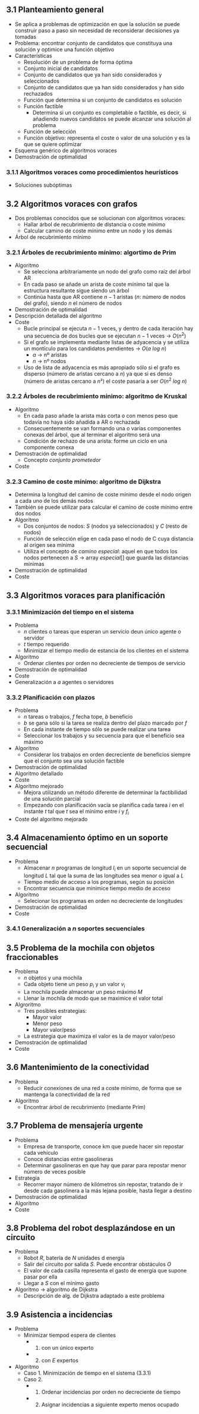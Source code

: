 ## 3.1 Planteamiento general
- Se aplica a problemas de optimización en que la solución se puede construir paso a paso sin necesidad de reconsiderar decisiones ya tomadas
- Problema: encontrar conjunto de candidatos que constituya una solución y optimice una función objetivo
- Características
	- Resolución de un problema de forma óptima
	- Conjunto inicial de candidatos
	- Conjunto de candidatos que ya han sido considerados y seleccionados 
	- Conjunto de candidatos que ya han sido considerados y han sido rechazados
	- Función que determina si un conjunto de candidatos es solución
	- Función factible
		- Determina si un conjunto es completable o factible, es decir, si añadiendo nuevos candidatos se puede alcanzar una solución al problema
	- Función de selección
	- Función objetivo: representa el coste o valor de una solución y es la que se quiere optimizar
- Esquema genérico de algoritmos voraces
- Demostración de optimalidad
### 3.1.1 Algoritmos voraces como procedimientos heurísticos
- Soluciones subóptimas
## 3.2 Algoritmos voraces con grafos
- Dos problemas conocidos que se solucionan con algoritmos voraces:
	- Hallar árbol de recubrimiento de distancia o coste mínimo
	- Calcular camino de coste mínimo entre un nodo y los demás
- Árbol de recubrimiento mínimo
### 3.2.1 Árboles de recubrimiento mínimo: algortimo de Prim
- Algoritmo
	- Se selecciona arbitrariamente un nodo del grafo como raíz del árbol AR
	- En cada paso se añade un arista de coste mínimo tal que la estructura resultante sigue siendo un árbol
	- Continúa hasta que AR contiene $n-1$ aristas ($n$: número de nodos del grafo), siendo $n$ el número de nodos
- Demostración de optimalidad
- Descripción detallada del algoritmo
- Coste
	- Bucle principal se ejecuta $n-1$ veces, y dentro de cada iteración hay una secuencia de dos bucles que se ejecutan $n-1$ veces -> $O(n^2)$
	- Si el grafo se implementa mediante listas de adyacencia y se utiliza un montículo para los candidatos pendientes -> $O(a \ log \ n)$
		- $a$ -> nº aristas
		- $n$ -> nº nodos
	- Uso de lista de adyacencia es más apropiado sólo si el grafo es disperso (número de aristas cercano a $n$) ya que si es denso (número de aristas cercano a $n²$) el coste pasaría a ser $O(n^2 \ log \ n)$
### 3.2.2 Árboles de recubrimiento mínimo: algoritmo de Kruskal
- Algoritmo
	- En cada paso añade la arista más corta o con menos peso que todavía no haya sido añadida  a AR o rechazada
	- Consecuentemente se van formando una o varias componentes conexas del árbol, que al terminar el algoritmo será una
	- Condición de rechazo de una arista: forme un ciclo en una componente conexa
- Demostración de optimalidad
	- Concepto *conjunto prometedor*
- Coste
### 3.2.3 Camino de coste mínimo: algoritmo de Dijkstra
- Determina la longitud del camino de coste mínimo desde el nodo origen a cada uno de los demás nodos
- También se puede utilizar para calcular el camino de coste mínimo entre dos nodos
- Algoritmo
	- Dos conjuntos de nodos: $S$ (nodos ya seleccionados) y $C$ (resto de nodos)
	- Función de selección elige en cada paso el nodo de C cuya distancia al origen sea mínima
	- Utiliza el concepto de *camino especial*: aquel en que todos los nodos pertenecen a $S$ -> array $especial[]$ que guarda las distancias mínimas
- Demostración de optimalidad
- Coste
## 3.3 Algoritmos voraces para planificación
### 3.3.1 Minimización del tiempo en el sistema
- Problema
	- $n$ clientes o tareas que esperan un servicio deun único agente o servidor
	- $t$ tiempo requerido
	- Minimizar el tiempo medio de estancia de los clientes en el sistema
- Algoritmo
	- Ordenar clientes por orden no decreciente de tiempos de servicio
- Demostración de optimalidad
- Coste
- Generalización a $a$ agentes o servidores
### 3.3.2 Planificación con plazos
- Problema
	- $n$ tareas o trabajos, $f$ fecha tope, $b$ beneficio
	- $b$ se gana sólo si la tarea se realiza dentro del plazo marcado por $f$
	- En cada instante de tiempo sólo se puede realizar una tarea
	- Seleccionar los trabajos y su secuencia para que el beneficio sea máximo
- Algoritmo
	- Considerar los trabajos en orden decreciente de beneficios siempre que el conjunto sea una solución factible
- Demostración de optimalidad
- Algoritmo detallado
- Coste
- Algoritmo mejorado
	- Mejora utilizando un método diferente de determinar la factibilidad de una solución parcial
	- Empezando con planificación vacía se planifica cada tarea $i$ en el instante $t$ tal que $t$ sea el mínimo entre $i$ y $f_i$ 
- Coste del algoritmo mejorado
## 3.4 Almacenamiento óptimo en un soporte secuencial
- Problema
	- Almacenar $n$ programas de longitud $l_i$ en un soporte secuencial de longitud $L$ tal que la suma de las longitudes sea menor o igual a $L$
	- Tiempo medio de acceso a los programas, según su posición
	- Encontrar secuencia que minimice tiempo medio de acceso
- Algoritmo
	- Selecionar los programas en orden no decreciente de longitudes
- Demostración de optimalidad
- Coste
### 3.4.1 Generalización a $n$ soportes secuenciales
## 3.5 Problema de la mochila con objetos fraccionables
- Problema
	- $n$ objetos y una mochila
	- Cada objeto tiene un peso $p_i$ y un valor $v_i$
	- La mochila puede almacenar un peso máximo $M$
	- Llenar la mochila de modo que se maximice el valor total
- Algroritmo
	- Tres posibles estrategias:
		- Mayor valor
		- Menor peso
		- Mayor valor/peso
	- La estrategia que maximiza el valor es la de mayor valor/peso
- Demostración de optimalidad
- Coste
## 3.6 Mantenimiento de la conectividad
- Problema
	- Reducir conexiones de una red a coste mínimo, de forma que se mantenga la conectividad de la red
- Algoritmo
	- Encontrar árbol de recubrimiento (mediante Prim)
## 3.7 Problema de mensajería urgente
- Problema
	- Empresa de transporte, conoce km que puede hacer sin repostar cada vehículo
	- Conoce distancias entre gasolineras
	- Determinar gasolineras en que hay que parar para repostar menor número de veces posible
- Estrategia
	- Recorrer mayor número de kilómetros sin repostar, tratando de ir desde cada gasolinera a la más lejana posible, hasta llegar a destino
- Demostración de optimalidad
- Algoritmo
- Coste
## 3.8 Problema del robot desplazándose en un circuito
- Problema
	- Robot $R$, batería de $N$ unidades d energía
	- Salir del circuito por salida $S$. Puede encontrar obstáculos $O$
	- El valor de cada casilla representa el gasto de energía que supone pasar por ella
	- Llegar a $S$ con el mínimo gasto
- Algoritmo -> algoritmo de Dijkstra
	- Descripción de alg. de Dijkstra adaptado a este problema
## 3.9 Asistencia a incidencias
- Problema
	- Minimizar tiempod espera de clientes
		- 1. con un único experto
		- 2. con $E$ expertos
- Algoritmo
	- Caso 1. Minimización de tiempo en el sistema (3.3.1)
	- Caso 2.
		- 1. Ordenar incidencias por orden no decreciente de tiempo
		- 2. Asignar incidencias a siguiente experto menos ocupado